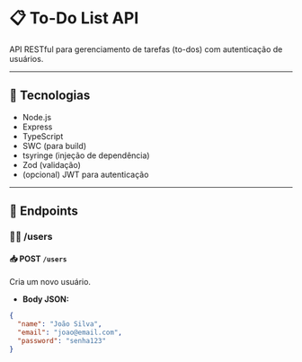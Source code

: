 # 📋 To-Do List API

API RESTful para gerenciamento de tarefas (to-dos) com autenticação de usuários.

---

## 🚀 Tecnologias

- Node.js
- Express
- TypeScript
- SWC (para build)
- tsyringe (injeção de dependência)
- Zod (validação)
- (opcional) JWT para autenticação

---

## 📂 Endpoints

### 🧑‍💼 /users

#### 📥 POST `/users`

Cria um novo usuário.

- **Body JSON:**

```json
{
  "name": "João Silva",
  "email": "joao@email.com",
  "password": "senha123"
}
